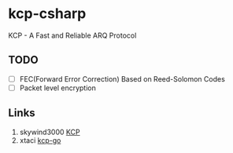 # kcp-csharp
KCP - A Fast and Reliable ARQ Protocol

## TODO
- [ ] FEC(Forward Error Correction) Based on  Reed-Solomon Codes
- [ ] Packet level encryption

## Links
1. skywind3000 [KCP](https://github.com/skywind3000/kcp)  
2. xtaci [kcp-go](https://github.com/xtaci/kcp-go)   
